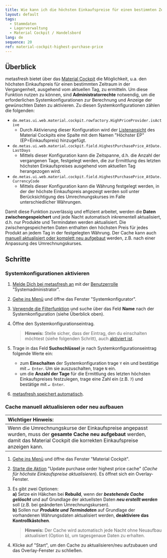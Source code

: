 ```yaml
---
title: Wie kann ich die höchsten Einkaufspreise für einen bestimmten Zeitraum einsehen? (Systemadministrator)
layout: default
tags:
  - Stammdaten
  - Lagerverwaltung
  - Material Cockpit / Handelsbord
lang: de
sequence: 20
ref: material-cockpit-highest-purchase-price
---
```


## Überblick
metasfresh bietet über das [Material Cockpit](Material-Cockpit) die Möglichkeit, u.a. den höchsten Einkaufspreis für einen bestimmten Zeitraum in der Vergangenheit, ausgehend vom aktuellen Tag, zu ermitteln. Um diese Funktion nutzen zu können, sind **Administratorrechte** notwendig, um die erforderlichen Systemkonfigurationen zur Berechnung und Anzeige der gewünschten Daten zu aktivieren. Zu diesen Systemkonfigurationen zählen die folgenden:
- `de.metas.ui.web.material.cockpit.rowfactory.HighPriceProvider.isActive`
    - Durch Aktivierung dieser Konfiguration wird der [Listenansicht](Ansichten#listenansicht) des Material Cockpits eine Spalte mit dem Namen "Höchster EP" (EP=Einkaufspreis) hinzugefügt.
- `de.metas.ui.web.material.cockpit.field.HighestPurchasePrice_AtDate.LastDays`
    - Mittels dieser Konfiguration kann die Zeitspanne, d.h. die Anzahl der vergangenen Tage, festgelegt werden, die zur Ermittlung des letzten höchsten Einkaufspreises ausgehend vom aktuellen Tag herangezogen wird.
- `de.metas.ui.web.material.cockpit.field.HighestPurchasePrice_AtDate.CurrencyCode`
    - Mittels dieser Konfiguration kann die Währung festgelegt werden, in der der höchste Einkaufspreis angezeigt werden soll unter Berücksichtigung des Umrechnungskurses im Falle unterschiedlicher Währungen.

Damit diese Funktion zuverlässig und effizient arbeitet, werden die **Daten zwischengespeichert** und jede Nacht automatisch inkrementell aktualisiert, d.h. nur Produkte und Termindaten werden aktualisiert. Die zwischengespeicherten Daten enthalten den höchsten Preis für jedes Produkt an jedem Tag in der festgelegten Währung. Der Cache kann auch [manuell aktualisiert oder komplett neu aufgebaut](#cache-aktualisieren-neu-aufbauen) werden, z.B. nach einer Anpassung des Umrechnungskurses.

## Schritte

### Systemkonfigurationen aktivieren
1. [Melde Dich bei metasfresh an](Anmeldung) mit der [Benutzerrolle](NeueBenutzerrolle) "Systemadministrator".
1. [Gehe ins Menü](Menu) und öffne das Fenster "Systemkonfigurator".
1. [Verwende die Filterfunktion](Filterfunktion) und suche über das Feld **Name** nach der Systemkonfiguration (siehe Überblick oben).
1. Öffne den Systemkonfigurationseintrag.
    >**Hinweis:** Stelle sicher, dass der Eintrag, den du einschalten möchtest (siehe folgenden Schritt), auch [aktiviert ist](Datensatz_aktivieren).

1. Trage in das Feld **Suchschlüssel** je nach Systemkonfigurationseintrag folgende Werte ein:
    - zum **Einschalten** der Systemkonfiguration trage `Y` ein und bestätige mit `↵ Enter`. Um sie auszuschalten, trage `N` ein.
    - um die **Anzahl der Tage** für die Ermittlung des letzten höchsten Einkaufspreises festzulegen, trage eine Zahl ein (z.B. `7`) und bestätige mit `↵ Enter`.
1. [metasfresh speichert automatisch](Speicheranzeige).

### <a name="cache-aktualisieren-neu-aufbauen">Cache manuell aktualisieren oder neu aufbauen</a>

| **Wichtiger Hinweis:** |
| :--- |
| Wenn die Umrechnungskurse der Einkaufspreise angepasst wurden, muss der **gesamte Cache neu aufgebaut** werden, damit das Material Cockpit die korrekten Einkaufspreise anzeigen kann. |

1. [Gehe ins Menü](Menu) und öffne das Fenster "Material Cockpit".
1. [Starte die Aktion](AktionStarten#aktionsmenue) "Update purchase order highest price cache" (*Cache für höchste Einkaufspreise aktualisieren*). Es öffnet sich ein Overlay-Fenster.
1. Es gibt zwei Optionen:<br>
    **a)** Setze ein Häkchen bei **Rebuild**, wenn der ***bestehende Cache gelöscht*** und auf Grundlage der aktuellsten Daten ***neu erstellt werden*** soll (z.B. bei geänderten Umrechnungskursen).<br>
    **b)** Sollen nur ***Produkte und Termindaten*** auf Grundlage der vorhandenen Währungsdaten aktualisiert werden, **deaktiviere das Kontrollkästchen**.
    >**Hinweis:** Der Cache wird automatisch jede Nacht ohne Neuaufbau aktualisiert (Option b), um tagesgenaue Daten zu erhalten.

1. Klicke auf "Start", um den Cache zu aktualisieren/neu aufzubauen und das Overlay-Fenster zu schließen.
